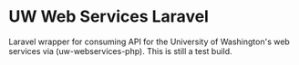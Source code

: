 # UW Web Services Laravel
Laravel wrapper for consuming API for the University of Washington's web services via (uw-webservices-php). This is still a test build.